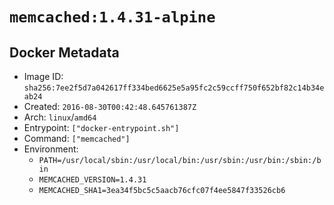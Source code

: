 # `memcached:1.4.31-alpine`

## Docker Metadata

- Image ID: `sha256:7ee2f5d7a042617ff334bed6625e5a95fc2c59ccff750f652bf82c14b34eab24`
- Created: `2016-08-30T00:42:48.645761387Z`
- Arch: `linux`/`amd64`
- Entrypoint: `["docker-entrypoint.sh"]`
- Command: `["memcached"]`
- Environment:
  - `PATH=/usr/local/sbin:/usr/local/bin:/usr/sbin:/usr/bin:/sbin:/bin`
  - `MEMCACHED_VERSION=1.4.31`
  - `MEMCACHED_SHA1=3ea34f5bc5c5aacb76cfc07f4ee5847f33526cb6`
